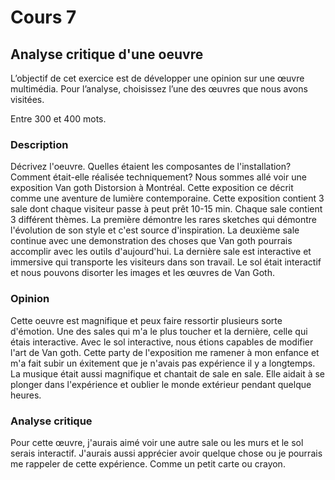 # Cours 7
## Analyse critique d'une oeuvre

L’objectif de cet exercice est de développer une opinion sur une œuvre multimédia. Pour l’analyse, choisissez l’une des œuvres que nous avons visitées. 

Entre 300 et 400 mots. 

### Description
Décrivez l'oeuvre. Quelles étaient les composantes de l'installation? Comment était-elle réalisée techniquement? 
Nous sommes allé voir une exposition Van goth Distorsion à Montréal. Cette exposition ce décrit comme une aventure de lumière contemporaine. Cette exposition contient 3 sale dont chaque visiteur passe à peut prêt 10-15 min. Chaque sale contient 3 différent thèmes. La première démontre les rares sketches qui démontre l'évolution de son style et c'est source d'inspiration. La deuxième sale continue avec une demonstration des choses que Van goth pourrais accomplir avec les outils d'aujourd'hui. La dernière sale est interactive et immersive qui transporte les visiteurs dans son travail. Le sol était interactif et nous pouvons disorter les images et les œuvres de Van Goth.

### Opinion
Cette oeuvre est magnifique et peux faire ressortir plusieurs sorte d'émotion. Une des sales qui m'a le plus toucher et la dernière, celle qui étais interactive. Avec le sol interactive, nous étions capables de modifier l'art de Van goth. Cette party de l'exposition me ramener à mon enfance et m'a fait subir un éxitement que je n'avais pas expérience il y a longtemps. La musique était aussi magnifique et chantait de sale en sale. Elle aidait à se plonger dans l'expérience et oublier le monde extérieur pendant quelque heures.

### Analyse critique
Pour cette œuvre, j'aurais aimé voir une autre sale ou les murs et le sol serais interactif. J'aurais aussi apprécier avoir quelque chose ou je pourrais me rappeler de cette expérience. Comme un petit carte ou crayon.
